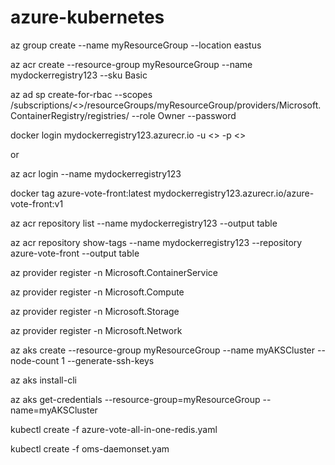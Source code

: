 # azure-kubernetes

az group create --name myResourceGroup --location eastus


az acr create --resource-group myResourceGroup --name mydockerregistry123 --sku Basic


az ad sp create-for-rbac --scopes /subscriptions/<>/resourceGroups/myResourceGroup/providers/Microsoft.ContainerRegistry/registries/ --role Owner --password 


docker login mydockerregistry123.azurecr.io -u <> -p <>

or 

az acr login --name mydockerregistry123

docker tag azure-vote-front:latest mydockerregistry123.azurecr.io/azure-vote-front:v1

az acr repository list --name mydockerregistry123 --output table

az acr repository show-tags --name mydockerregistry123 --repository azure-vote-front --output table

az provider register -n Microsoft.ContainerService

az provider register -n Microsoft.Compute

az provider register -n Microsoft.Storage

az provider register -n Microsoft.Network

az aks create --resource-group myResourceGroup --name myAKSCluster --node-count 1 --generate-ssh-keys

az aks install-cli

az aks get-credentials --resource-group=myResourceGroup --name=myAKSCluster

kubectl create -f azure-vote-all-in-one-redis.yaml 

kubectl create -f oms-daemonset.yam



